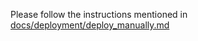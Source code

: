 Please follow the instructions mentioned in [docs/deployment/deploy_manually.md](https://github.com/ironcore-dev/ironcore-csi-driver/blob/main/docs/deployment/deploy_manually.md)